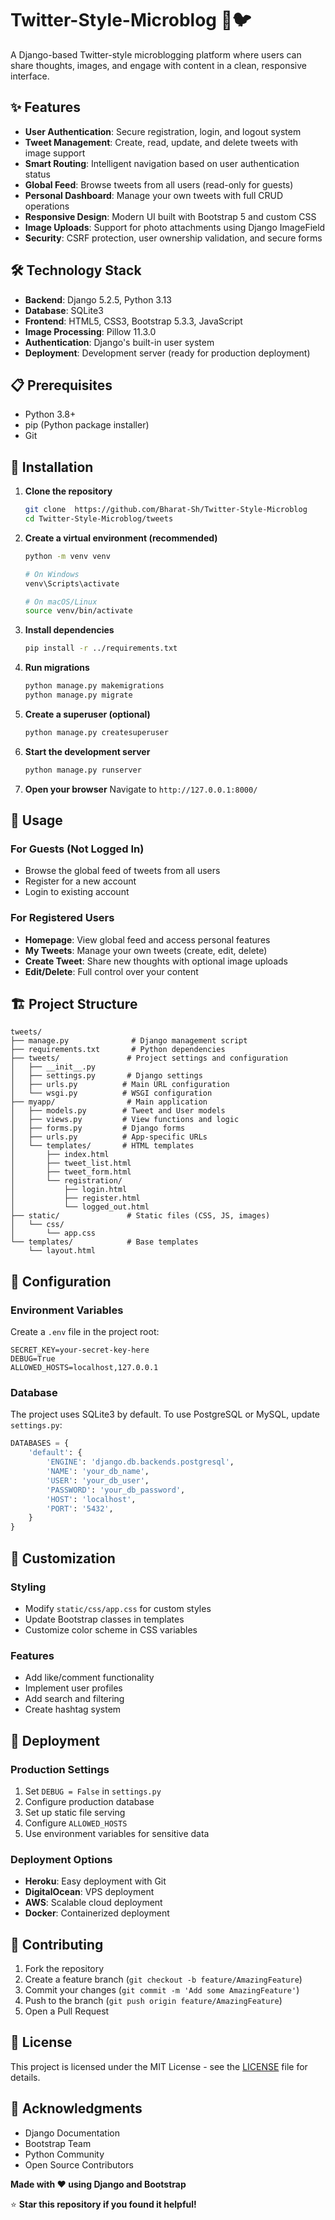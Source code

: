 # Twitter-Style-Microblog 🍵🐦

A Django-based Twitter-style microblogging platform where users can share thoughts, images, and engage with content in a clean, responsive interface.

## ✨ Features

- **User Authentication**: Secure registration, login, and logout system
- **Tweet Management**: Create, read, update, and delete tweets with image support
- **Smart Routing**: Intelligent navigation based on user authentication status
- **Global Feed**: Browse tweets from all users (read-only for guests)
- **Personal Dashboard**: Manage your own tweets with full CRUD operations
- **Responsive Design**: Modern UI built with Bootstrap 5 and custom CSS
- **Image Uploads**: Support for photo attachments using Django ImageField
- **Security**: CSRF protection, user ownership validation, and secure forms

## 🛠️ Technology Stack

- **Backend**: Django 5.2.5, Python 3.13
- **Database**: SQLite3
- **Frontend**: HTML5, CSS3, Bootstrap 5.3.3, JavaScript
- **Image Processing**: Pillow 11.3.0
- **Authentication**: Django's built-in user system
- **Deployment**: Development server (ready for production deployment)

## 📋 Prerequisites

- Python 3.8+
- pip (Python package installer)
- Git

## 🚀 Installation

1. **Clone the repository**
   ```bash
   git clone  https://github.com/Bharat-Sh/Twitter-Style-Microblog
   cd Twitter-Style-Microblog/tweets
   ```

2. **Create a virtual environment (recommended)**
   ```bash
   python -m venv venv
   
   # On Windows
   venv\Scripts\activate
   
   # On macOS/Linux
   source venv/bin/activate
   ```

3. **Install dependencies**
   ```bash
   pip install -r ../requirements.txt
   ```

4. **Run migrations**
   ```bash
   python manage.py makemigrations
   python manage.py migrate
   ```

5. **Create a superuser (optional)**
   ```bash
   python manage.py createsuperuser
   ```

6. **Start the development server**
   ```bash
   python manage.py runserver
   ```

7. **Open your browser**
   Navigate to `http://127.0.0.1:8000/`

## 📱 Usage

### For Guests (Not Logged In)
- Browse the global feed of tweets from all users
- Register for a new account
- Login to existing account

### For Registered Users
- **Homepage**: View global feed and access personal features
- **My Tweets**: Manage your own tweets (create, edit, delete)
- **Create Tweet**: Share new thoughts with optional image uploads
- **Edit/Delete**: Full control over your content

## 🏗️ Project Structure

```
tweets/
├── manage.py              # Django management script
├── requirements.txt       # Python dependencies
├── tweets/               # Project settings and configuration
│   ├── __init__.py
│   ├── settings.py       # Django settings
│   ├── urls.py          # Main URL configuration
│   └── wsgi.py          # WSGI configuration
├── myapp/                # Main application
│   ├── models.py        # Tweet and User models
│   ├── views.py         # View functions and logic
│   ├── forms.py         # Django forms
│   ├── urls.py          # App-specific URLs
│   └── templates/       # HTML templates
│       ├── index.html
│       ├── tweet_list.html
│       ├── tweet_form.html
│       └── registration/
│           ├── login.html
│           ├── register.html
│           └── logged_out.html
├── static/               # Static files (CSS, JS, images)
│   └── css/
│       └── app.css
└── templates/            # Base templates
    └── layout.html
```

## 🔧 Configuration

### Environment Variables
Create a `.env` file in the project root:
```env
SECRET_KEY=your-secret-key-here
DEBUG=True
ALLOWED_HOSTS=localhost,127.0.0.1
```

### Database
The project uses SQLite3 by default. To use PostgreSQL or MySQL, update `settings.py`:
```python
DATABASES = {
    'default': {
        'ENGINE': 'django.db.backends.postgresql',
        'NAME': 'your_db_name',
        'USER': 'your_db_user',
        'PASSWORD': 'your_db_password',
        'HOST': 'localhost',
        'PORT': '5432',
    }
}
```

## 🎨 Customization

### Styling
- Modify `static/css/app.css` for custom styles
- Update Bootstrap classes in templates
- Customize color scheme in CSS variables

### Features
- Add like/comment functionality
- Implement user profiles
- Add search and filtering
- Create hashtag system

## 🚀 Deployment

### Production Settings
1. Set `DEBUG = False` in `settings.py`
2. Configure production database
3. Set up static file serving
4. Configure `ALLOWED_HOSTS`
5. Use environment variables for sensitive data

### Deployment Options
- **Heroku**: Easy deployment with Git
- **DigitalOcean**: VPS deployment
- **AWS**: Scalable cloud deployment
- **Docker**: Containerized deployment

## 🤝 Contributing

1. Fork the repository
2. Create a feature branch (`git checkout -b feature/AmazingFeature`)
3. Commit your changes (`git commit -m 'Add some AmazingFeature'`)
4. Push to the branch (`git push origin feature/AmazingFeature`)
5. Open a Pull Request

## 📝 License

This project is licensed under the MIT License - see the [LICENSE](LICENSE) file for details.

## 🙏 Acknowledgments

- Django Documentation
- Bootstrap Team
- Python Community
- Open Source Contributors

**Made with ❤️ using Django and Bootstrap**

⭐ **Star this repository if you found it helpful!**
